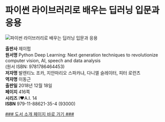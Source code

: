 # 파이썬 라이브러리로 배우는 딥러닝 입문과 응용

![파이썬 라이브러리로 배우는 딥러닝 입문과 응용](http://image.kyobobook.co.kr/images/book/xlarge/354/x9791188621354.jpg)


**출판사** 제이펍  
**원서명** Python Deep Learning: Next generation techniques to revolutionize computer vision, AI, speech and data analysis  
(원서 ISBN: 9781786464453)  
**저자명** 발렌티노 조카, 지안마리오 스파카냐, 다니엘 슬레이터, 피터 로런츠  
**역자명** 이동근  
**출판일** 2018년 12월 18일  
**페이지** 416쪽  
**시리즈** I♥A.I. 14  
**ISBN**  979-11-88621-35-4 (93000)  


[### 도서 소개 페이지 바로 가기 ###](http://jpub.tistory.com/878)